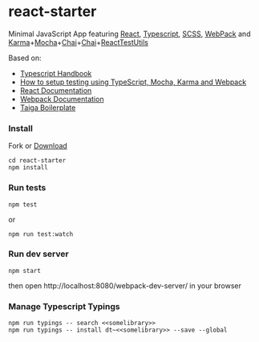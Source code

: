 # react-starter
Minimal JavaScript App featuring [React](https://facebook.github.io/react/), [Typescript](http://www.typescriptlang.org/), [SCSS](http://sass-lang.com/), [WebPack](https://webpack.github.io/) and [Karma](https://karma-runner.github.io)+[Mocha](https://mochajs.org/)+[Chai](http://chaijs.com/)+[Chai](http://chaijs.com/)+[ReactTestUtils](https://facebook.github.io/react/docs/test-utils.html)

Based on:
- [Typescript Handbook](https://www.typescriptlang.org/docs/handbook/react-&-webpack.html)
- [How to setup testing using TypeScript, Mocha, Karma and Webpack](https://templecoding.com/blog/2016/02/02/how-to-setup-testing-using-typescript-mocha-chai-sinon-karma-and-webpack/)
- [React Documentation](https://facebook.github.io/react/docs/getting-started.html)
- [Webpack Documentation](https://webpack.github.io/docs/)
- [Taiga Boilerplate](http://www.taigaboilerplate.com/)

### Install

Fork or [Download](https://github.com/felicienfrancois/react-starter/archive/master.zip)

```
cd react-starter
npm install
```

### Run tests

```
npm test
```

or

```
npm run test:watch
```

### Run dev server

```
npm start
```

then open http://localhost:8080/webpack-dev-server/ in your browser

### Manage Typescript Typings

```
npm run typings -- search <<somelibrary>>
npm run typings -- install dt~<<somelibrary>> --save --global
```
